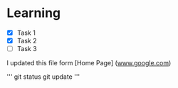 # Learning

- [x] Task 1
- [x] Task 2
- [ ] Task 3

I updated this file form [Home Page] (www.google.com)

'''
git status
git update
'''
